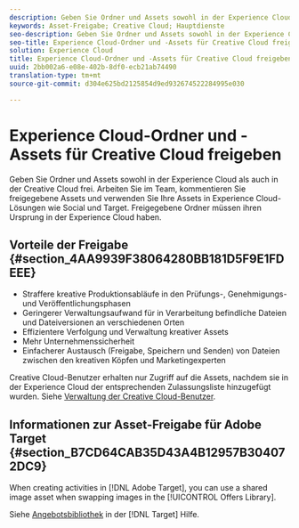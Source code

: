```yaml
---
description: Geben Sie Ordner und Assets sowohl in der Experience Cloud als auch in der Creative Cloud frei. Arbeiten Sie im Team, kommentieren Sie freigegebene Assets und verwenden Sie Ihre Assets in Experience Cloud-Lösungen wie Social und Target. Freigegebene Ordner müssen ihren Ursprung in der Experience Cloud haben.
keywords: Asset-Freigabe; Creative Cloud; Hauptdienste
seo-description: Geben Sie Ordner und Assets sowohl in der Experience Cloud als auch in der Creative Cloud frei. Arbeiten Sie im Team, kommentieren Sie freigegebene Assets und verwenden Sie Ihre Assets in Experience Cloud-Lösungen wie Social und Target. Freigegebene Ordner müssen ihren Ursprung in der Experience Cloud haben.
seo-title: Experience Cloud-Ordner und -Assets für Creative Cloud freigeben
solution: Experience Cloud
title: Experience Cloud-Ordner und -Assets für Creative Cloud freigeben
uuid: 2bb002a6-e08e-402b-8df0-ecb21ab74490
translation-type: tm+mt
source-git-commit: d304e625bd2125854d9ed932674522284995e030

---
```



# Experience Cloud-Ordner und -Assets für Creative Cloud freigeben

Geben Sie Ordner und Assets sowohl in der Experience Cloud als auch in der Creative Cloud frei. Arbeiten Sie im Team, kommentieren Sie freigegebene Assets und verwenden Sie Ihre Assets in Experience Cloud-Lösungen wie Social und Target. Freigegebene Ordner müssen ihren Ursprung in der Experience Cloud haben.

## Vorteile der Freigabe {#section_4AA9939F38064280BB181D5F9E1FDEEE}

* Straffere kreative Produktionsabläufe in den Prüfungs-, Genehmigungs- und Veröffentlichungsphasen
* Geringerer Verwaltungsaufwand für in Verarbeitung befindliche Dateien und Dateiversionen an verschiedenen Orten
* Effizientere Verfolgung und Verwaltung kreativer Assets
* Mehr Unternehmenssicherheit
* Einfacherer Austausch (Freigabe, Speichern und Senden) von Dateien zwischen den kreativen Köpfen und Marketingexperten

Creative Cloud-Benutzer erhalten nur Zugriff auf die Assets, nachdem sie in der Experience Cloud der entsprechenden Zulassungsliste hinzugefügt wurden. Siehe [Verwaltung der Creative Cloud-Benutzer](../experience-cloud-assets/t-admin-add-cc-user.md#task_F36D4F1D49B44F09A54F7371810D2752).

## Informationen zur Asset-Freigabe für Adobe Target {#section_B7CD64CAB35D43A4B12957B304072DC9}

When creating activities in [!DNL Adobe Target], you can use a shared image asset when swapping images in the [!UICONTROL Offers Library].

Siehe [Angebotsbibliothek](https://docs.adobe.com/help/en/target/using/experiences/offers/manage-content.html) in der [!DNL Target] Hilfe.
